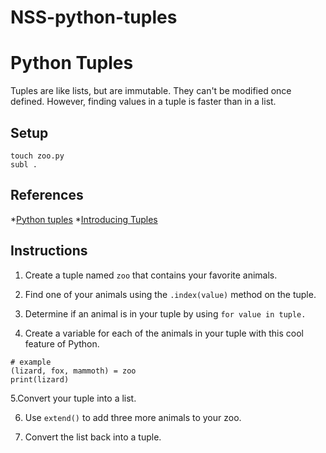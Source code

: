 # NSS-python-tuples

# Python Tuples

Tuples are like lists, but are immutable. They can't be modified once defined. However, finding values in a tuple is faster than in a list.

## Setup

```mkdir -p ~/workspace/python/exercises/tuples && cd $_
touch zoo.py
subl .
```
## References

*[Python tuples](https://docs.python.org/3.6/tutorial/datastructures.html#tuples-and-sequences)
*[Introducing Tuples](http://www.diveintopython.net/native_data_types/tuples.html)

## Instructions

1. Create a tuple named ```zoo``` that contains your favorite animals.

2. Find one of your animals using the ```.index(value)``` method on the tuple.

3. Determine if an animal is in your tuple by using ```for value in tuple.```

4. Create a variable for each of the animals in your tuple with this cool feature of Python.
```
# example
(lizard, fox, mammoth) = zoo
print(lizard)
```

5.Convert your tuple into a list.

6. Use ```extend()``` to add three more animals to your zoo.

7. Convert the list back into a tuple.